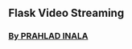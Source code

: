 ## Flask Video Streaming
### 
### [By PRAHLAD INALA](https://www.prahladinala.com/profile "Prahlad Inala Profile")
